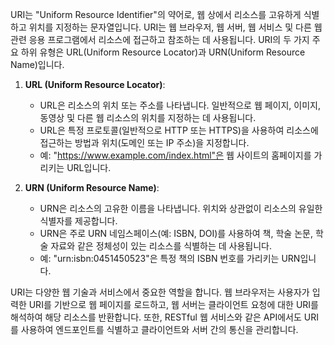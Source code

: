 URI는 "Uniform Resource Identifier"의 약어로, 웹 상에서 리소스를 고유하게 식별하고 위치를 지정하는 문자열입니다. URI는 웹 브라우저, 웹 서버, 웹 서비스 및 다른 웹 관련 응용 프로그램에서 리소스에 접근하고 참조하는 데 사용됩니다. URI의 두 가지 주요 하위 유형은 URL(Uniform Resource Locator)과 URN(Uniform Resource Name)입니다.

1. **URL (Uniform Resource Locator)**:
   - URL은 리소스의 위치 또는 주소를 나타냅니다. 일반적으로 웹 페이지, 이미지, 동영상 및 다른 웹 리소스의 위치를 지정하는 데 사용됩니다.
   - URL은 특정 프로토콜(일반적으로 HTTP 또는 HTTPS)을 사용하여 리소스에 접근하는 방법과 위치(도메인 또는 IP 주소)을 지정합니다.
   - 예: "https://www.example.com/index.html"은 웹 사이트의 홈페이지를 가리키는 URL입니다.

2. **URN (Uniform Resource Name)**:
   - URN은 리소스의 고유한 이름을 나타냅니다. 위치와 상관없이 리소스의 유일한 식별자를 제공합니다.
   - URN은 주로 URN 네임스페이스(예: ISBN, DOI)를 사용하여 책, 학술 논문, 학술 자료와 같은 정체성이 있는 리소스를 식별하는 데 사용됩니다.
   - 예: "urn:isbn:0451450523"은 특정 책의 ISBN 번호를 가리키는 URN입니다.

URI는 다양한 웹 기술과 서비스에서 중요한 역할을 합니다. 웹 브라우저는 사용자가 입력한 URI를 기반으로 웹 페이지를 로드하고, 웹 서버는 클라이언트 요청에 대한 URI를 해석하여 해당 리소스를 반환합니다. 또한, RESTful 웹 서비스와 같은 API에서도 URI를 사용하여 엔드포인트를 식별하고 클라이언트와 서버 간의 통신을 관리합니다.
